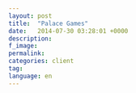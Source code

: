 ```yaml
---
layout: post
title:  "Palace Games"
date:   2014-07-30 03:28:01 +0000
description:
f_image:
permalink:
categories: client
tag:
language: en
---
```

